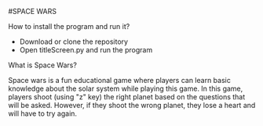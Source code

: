 #SPACE WARS


How to install the program and run it?

   - Download or clone the repository
   - Open titleScreen.py and run the program


What is Space Wars?

Space wars is a fun educational game where players can learn
basic knowledge about the solar system while playing this game.
In this game, players shoot (using "z" key) the right planet based
on the questions that will be asked. However, if they shoot the wrong
planet, they lose a heart and will have to try again. 








